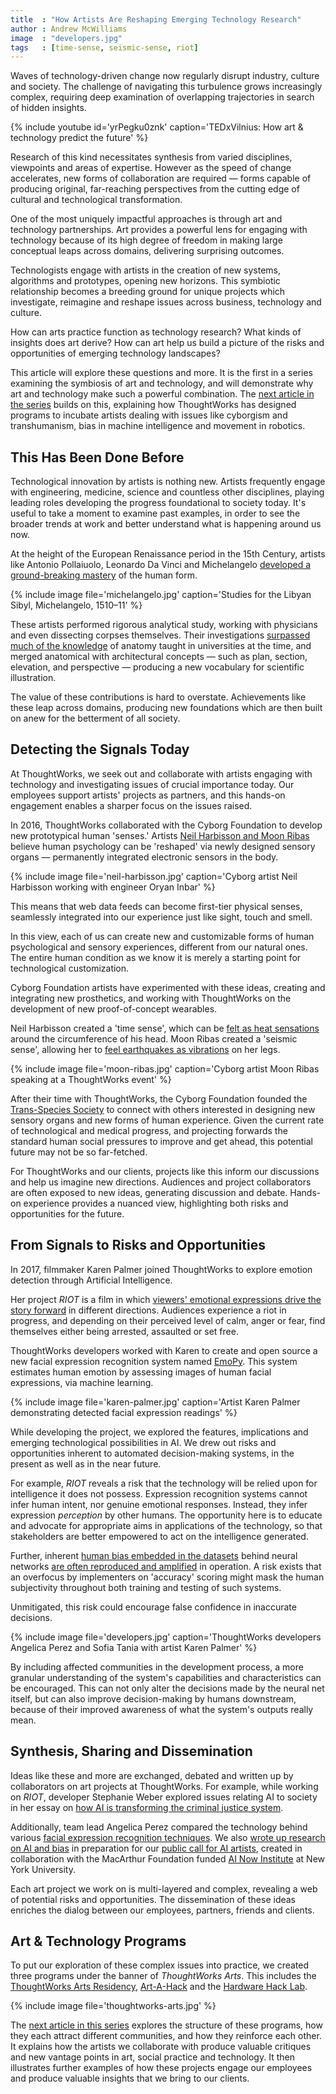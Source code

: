 ```yaml
---
title  : "How Artists Are Reshaping Emerging Technology Research"
author : Andrew McWilliams
image  : "developers.jpg"
tags   : [time-sense, seismic-sense, riot]
---
```

Waves of technology-driven change now regularly disrupt industry, culture and society. The challenge of navigating this turbulence grows increasingly complex, requiring deep examination of overlapping trajectories in search of hidden insights.

{% include youtube id='yrPegku0znk'
   caption='TEDxVilnius: How art & technology predict the future' %}

Research of this kind necessitates synthesis from varied disciplines, viewpoints and areas of expertise. However as the speed of change accelerates, new forms of collaboration are required — forms capable of producing original, far-reaching perspectives from the cutting edge of cultural and technological transformation.

<!--excerpt-ends-->

One of the most uniquely impactful approaches is through art and technology partnerships. Art provides a powerful lens for engaging with technology because of its high degree of freedom in making large conceptual leaps across domains, delivering surprising outcomes.

Technologists engage with artists in the creation of new systems, algorithms and prototypes, opening new horizons. This symbiotic relationship becomes a breeding ground for unique projects which investigate, reimagine and reshape issues across business, technology and culture.

How can arts practice function as technology research? What kinds of insights does art derive? How can art help us build a picture of the risks and opportunities of emerging technology landscapes?

This article will explore these questions and more. It is the first in a series examining the symbiosis of art and technology, and will demonstrate why art and technology make such a powerful combination. The [next article in the series](https://thoughtworksarts.io/blog/how-art-programs-drive-innovation-thoughtworks/) builds on this, explaining how ThoughtWorks has designed programs to incubate artists dealing with issues like cyborgism and transhumanism, bias in machine intelligence and movement in robotics.

## This Has Been Done Before

Technological innovation by artists is nothing new. Artists frequently engage with engineering, medicine, science and countless other disciplines, playing leading roles developing the progress foundational to society today. It's useful to take a moment to examine past examples, in order to see the broader trends at work and better understand what is happening around us now.

At the height of the European Renaissance period in the 15th Century, artists like Antonio Pollaiuolo, Leonardo Da Vinci and Michelangelo [developed a ground-breaking mastery](https://www.smithsonianmag.com/science-nature/the-anatomy-of-renaissance-art-36887285/) of the human form.

{% include image file='michelangelo.jpg'
   caption='Studies for the Libyan Sibyl, Michelangelo, 1510–11' %}

These artists performed rigorous analytical study, working with physicians and even dissecting corpses themselves. Their investigations [surpassed much of the knowledge](https://www.metmuseum.org/toah/hd/anat/hd_anat.htm) of anatomy taught in universities at the time, and merged anatomical with architectural concepts &mdash; such as plan, section, elevation, and perspective &mdash; producing a new vocabulary for scientific illustration.

The value of these contributions is hard to overstate. Achievements like these leap across domains, producing new foundations which are then built on anew for the betterment of all society. 

## Detecting the Signals Today

At ThoughtWorks, we seek out and collaborate with artists engaging with technology and investigating issues of crucial importance today. Our employees support artists' projects as partners, and this hands-on engagement enables a sharper focus on the issues raised.

In 2016, ThoughtWorks collaborated with the Cyborg Foundation to develop new prototypical human 'senses.' Artists [Neil Harbisson and Moon Ribas](https://thoughtworksarts.io/blog/introducing-cyborg-foundation/) believe human psychology can be 'reshaped' via newly designed sensory organs — permanently integrated electronic sensors in the body.

{% include image file='neil-harbisson.jpg'
   caption='Cyborg artist Neil Harbisson working with engineer Oryan Inbar' %}

This means that web data feeds can become first-tier physical senses, seamlessly integrated into our experience just like sight, touch and smell.

In this view, each of us can create new and customizable forms of human psychological and sensory experiences, different from our natural ones. The entire human condition as we know it is merely a starting point for technological customization.

Cyborg Foundation artists have experimented with these ideas, creating and integrating new prosthetics, and working with ThoughtWorks on the development of new proof-of-concept wearables.

Neil Harbisson created a 'time sense', which can be [felt as heat sensations](https://thoughtworksarts.io/projects/time-sense/) around the circumference of his head. Moon Ribas created a 'seismic sense', allowing her to [feel earthquakes as vibrations](https://thoughtworksarts.io/projects/seismic-sense/) on her legs.

{% include image file='moon-ribas.jpg'
   caption='Cyborg artist Moon Ribas speaking at a ThoughtWorks event' %}

After their time with ThoughtWorks, the Cyborg Foundation founded the [Trans-Species Society](https://www.transpeciessociety.com/) to connect with others interested in designing new sensory organs and new forms of human experience. Given the current rate of technological and medical progress, and projecting forwards the standard human social pressures to improve and get ahead, this potential future may not be so far-fetched.

For ThoughtWorks and our clients, projects like this inform our discussions and help us imagine new directions. Audiences and project collaborators are often exposed to new ideas, generating discussion and debate. Hands-on experience provides a nuanced view, highlighting both risks and opportunities for the future.

## From Signals to Risks and Opportunities

In 2017, filmmaker Karen Palmer joined ThoughtWorks to explore emotion detection through Artificial Intelligence.

Her project *RIOT* is a film in which [viewers' emotional expressions drive the story forward](https://thoughtworksarts.io/projects/riot) in different directions. Audiences experience a riot in progress, and depending on their perceived level of calm, anger or fear, find themselves either being arrested, assaulted or set free.

ThoughtWorks developers worked with Karen to create and open source a new facial expression recognition system named [EmoPy](https://github.com/thoughtworksarts/EmoPy). This system estimates human emotion by assessing images of human facial expressions, via machine learning.

{% include image file='karen-palmer.jpg'
   caption='Artist Karen Palmer demonstrating detected facial expression readings' %}

While developing the project, we explored the features, implications and emerging technological possibilities in AI. We drew out risks and opportunities inherent to automated decision-making systems, in the present as well as in the near future.

For example, *RIOT* reveals a risk that the technology will be relied upon for intelligence it does not possess. Expression recognition systems cannot infer human intent, nor genuine emotional responses. Instead, they infer expression _perception_ by other humans. The opportunity here is to educate and advocate for appropriate aims in applications of the technology, so that stakeholders are better empowered to act on the intelligence generated.

Further, inherent [human bias embedded in the datasets](https://www.propublica.org/article/machine-bias-risk-assessments-in-criminal-sentencing) behind neural networks [are often reproduced and amplified](https://thoughtworksarts.io/blog/why-we-are-investigating-biases-artificial-intelligence/) in operation. A risk exists that an overfocus by implementers on 'accuracy' scoring might mask the human subjectivity throughout both training and testing of such systems.

Unmitigated, this risk could encourage false confidence in inaccurate decisions.

{% include image file='developers.jpg'
   caption='ThoughtWorks developers Angelica Perez and Sofia Tania with artist Karen Palmer' %}

By including affected communities in the development process, a more granular understanding of the system's capabilities and characteristics can be encouraged. This can not only alter the decisions made by the neural net itself, but can also improve decision-making by humans downstream, because of their improved awareness of what the system's outputs really mean.

## Synthesis, Sharing and Dissemination

Ideas like these and more are exchanged, debated and written up by collaborators on art projects at ThoughtWorks. For example, while working on *RIOT*, developer Stephanie Weber explored issues relating AI to society in her essay on [how AI is transforming the criminal justice system](https://www.thoughtworks.com/insights/blog/how-artificial-intelligence-transforming-criminal-justice-system).

Additionally, team lead Angelica Perez compared the technology behind various [facial expression recognition techniques](https://thoughtworksarts.io/blog/recognizing-facial-expressions-machine-learning/). We also [wrote up research on AI and bias](https://thoughtworksarts.io/blog/why-we-are-investigating-biases-artificial-intelligence/) in preparation for our [public call for AI artists](https://thoughtworksarts.io/open-call/2017-implications-of-ai/), created in collaboration with the MacArthur Foundation funded [AI Now Institute](https://ainowinstitute.org/) at New York University.

Each art project we work on is multi-layered and complex, revealing a web of potential risks and opportunities. The dissemination of these ideas enriches the dialog between our employees, partners, friends and clients.

## Art &amp; Technology Programs

To put our exploration of these complex issues into practice, we created three programs under the banner of *ThoughtWorks Arts*. This includes the [ThoughtWorks Arts Residency](https://thoughtworksarts.io/), [Art-A-Hack](https://artahack.io/) and the [Hardware Hack Lab](https://hardwarehacklab.io/).

{% include image file='thoughtworks-arts.jpg' %}

The [next article in this series](https://thoughtworksarts.io/blog/how-art-programs-drive-innovation-thoughtworks/) explores the structure of these programs, how they each attract different communities, and how they reinforce each other. It explains how the artists we collaborate with produce valuable critiques and new vantage points in art, social practice and technology. It then illustrates further examples of how these projects engage our employees and produce valuable insights that we bring to our clients.